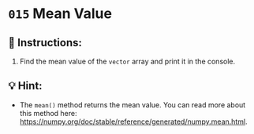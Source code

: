 # `015` Mean Value

## 📝 Instructions:

1. Find the mean value of the `vector` array and print it in the console.

## 💡 Hint:

+ The `mean()` method returns the mean value. You can read more about this method here: https://numpy.org/doc/stable/reference/generated/numpy.mean.html.